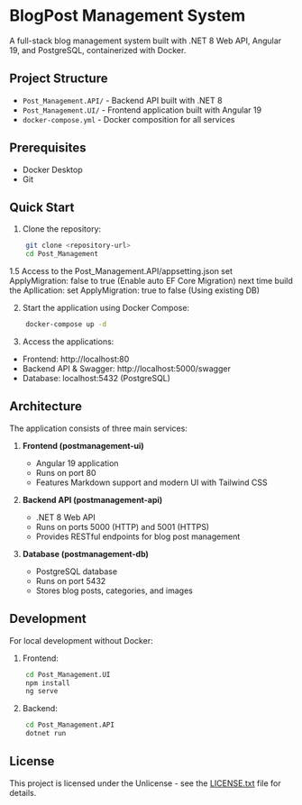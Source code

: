 # BlogPost Management System

A full-stack blog management system built with .NET 8 Web API, Angular 19, and PostgreSQL, containerized with Docker.

## Project Structure

- `Post_Management.API/` - Backend API built with .NET 8
- `Post_Management.UI/` - Frontend application built with Angular 19
- `docker-compose.yml` - Docker composition for all services

## Prerequisites

- Docker Desktop
- Git

## Quick Start

1. Clone the repository:
```bash
    git clone <repository-url>
    cd Post_Management
```
1.5 Access to the Post_Management.API/appsetting.json
    set ApplyMigration: false to true (Enable auto EF Core Migration)
    next time build the Apllication:
    set ApplyMigration: true to false (Using existing DB)

2. Start the application using Docker Compose:
```bash
    docker-compose up -d
```

3. Access the applications:
- Frontend: http://localhost:80
- Backend API & Swagger: http://localhost:5000/swagger
- Database: localhost:5432 (PostgreSQL)

## Architecture

The application consists of three main services:

1. **Frontend (postmanagement-ui)**
   - Angular 19 application
   - Runs on port 80
   - Features Markdown support and modern UI with Tailwind CSS

2. **Backend API (postmanagement-api)**
   - .NET 8 Web API
   - Runs on ports 5000 (HTTP) and 5001 (HTTPS)
   - Provides RESTful endpoints for blog post management

3. **Database (postmanagement-db)**
   - PostgreSQL database
   - Runs on port 5432
   - Stores blog posts, categories, and images

## Development

For local development without Docker:

1. Frontend:
```bash
    cd Post_Management.UI
    npm install
    ng serve
```

2. Backend:
```bash
    cd Post_Management.API
    dotnet run
```

## License

This project is licensed under the Unlicense - see the [LICENSE.txt](LICENSE.txt) file for details.
